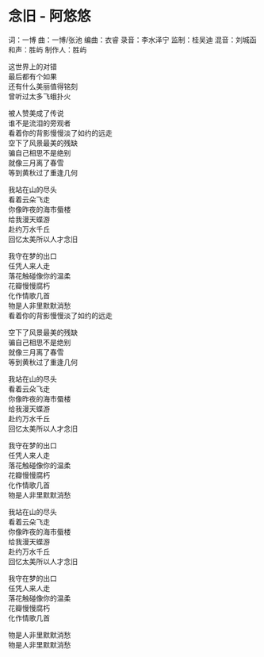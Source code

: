 # 念旧 - 阿悠悠

词：一博
曲：一博/张池
编曲：衣睿
录音：李水泽宁
监制：桂吴迪
混音：刘城函
和声：胜屿
制作人：胜屿

这世界上的对错<br>
最后都有个如果<br>
还有什么美丽值得铭刻<br>
曾听过太多飞蛾扑火<br>

被人赞美成了传说<br>
谁不是流泪的旁观者<br>
看着你的背影慢慢淡了如约的远走<br>
空下了风景最美的残缺<br>
骗自己相思不是绝别<br>
就像三月离了春雪<br>
等到黄秋过了重逢几何<br>

我站在山的尽头<br>
看着云朵飞走<br>
你像昨夜的海市蜃楼<br>
给我漫天蝶游<br>
赴约万水千丘<br>
回忆太美所以人才念旧<br>

我守在梦的出口<br>
任凭人来人走<br>
落花触碰像你的温柔<br>
花瓣慢慢腐朽<br>
化作情歌几首<br>
物是人非里默默消愁<br>
看着你的背影慢慢淡了如约的远走<br>

空下了风景最美的残缺<br>
骗自己相思不是绝别<br>
就像三月离了春雪<br>
等到黄秋过了重逢几何<br>

我站在山的尽头<br>
看着云朵飞走<br>
你像昨夜的海市蜃楼<br>
给我漫天蝶游<br>
赴约万水千丘<br>
回忆太美所以人才念旧<br>

我守在梦的出口<br>
任凭人来人走<br>
落花触碰像你的温柔<br>
花瓣慢慢腐朽<br>
化作情歌几首<br>
物是人非里默默消愁<br>

我站在山的尽头<br>
看着云朵飞走<br>
你像昨夜的海市蜃楼<br>
给我漫天蝶游<br>
赴约万水千丘<br>
回忆太美所以人才念旧<br>

我守在梦的出口<br>
任凭人来人走<br>
落花触碰像你的温柔<br>
花瓣慢慢腐朽<br>
化作情歌几首<br>

物是人非里默默消愁<br>
物是人非里默默消愁